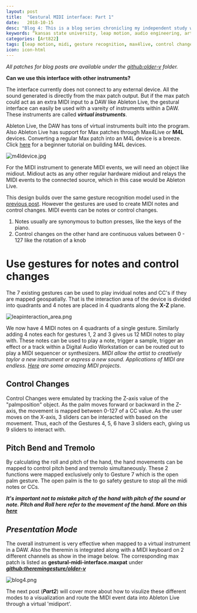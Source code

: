 ```yaml
---
layout: post
title:  "Gestural MIDI interface: Part 1"
date:   2018-10-15
desc: "Blog 4: This is a blog series chronicling my independent study work at the DX Media Lab, Kansas State University."
keywords: “kansas state university, leap motion, audio engineering, art, music, music technology, computer science, machine learning, gesture recognition, midi, audio filters, research, independent study, ableton live, mapping"
categories: [Art822]
tags: [leap motion, midi, gesture recognition, max4live, control changes]
icon: icon-html
---
```

*All patches for blog posts are available under the [github:older-v](https://github.com/sandcobainer/gesturalmusicinterfaces/tree/master/theremingesture/older-v) folder.*

**Can we use this interface with other instruments?**

The interface currently does not connect to any external device. All the sound generated is directly from the max patch output. But if the max patch could act as an extra MIDI input to a DAW like Ableton Live, the gestural interface can easily be used with a vareity of instruments within a DAW. These instruments are called ***virtual instruments***.

Ableton Live, the DAW has tons of virtual instruments built into the program. Also Ableton Live has support for Max patches through Max4Live or **M4L** devices. Converting a regular Max patch into an M4L device is a breeze. 
Click [here](https://www.ableton.com/en/blog/build-max-live-device-beginner-tutorials-point-blank/) for a beginner tutorial on building M4L devices.

<img align="middle" src="https://1cyjknyddcx62agyb002-web-assets.s3.amazonaws.com/mfl_update518/intro-hp.png" alt="m4ldevice.jpg" class="center"/>

For the MIDI instrument to generate MIDI events, we will need an object like midiout. Midiout acts as any other regular hardware midiout and relays the MIDI events to the connected source, which in this case would be Ableton Live.


This design builds over the same gesture recognition model used in the [previous post](). However the gestures are used to create MIDI notes and control changes.
MIDI events can be notes or control changes. 

1. Notes usually are synonymous to button presses, like the keys of the piano.
2. Control changes on the other hand are continuous values between 0 - 127 like the rotation of a knob

# **Use gestures for notes and control changes**

The 7 existing gestures can be used to play invidual notes and CC's if they are mapped geospatially. That is the interaction area of the device is divided into quadrants and 4 notes are placed in 4 quadrants along the **X-Z** plane. 

<img src="http://blog.leapmotion.com/wp-content/uploads/2014/07/leap-motion-interaction-area.png" alt="leapinteraction_area.png" class="center">

We now have 4 MIDI notes on 4 quadrants of a single gesture. Similarly adding 4 notes each for gestures 1, 2 and 3 gives us 12 MIDI notes to play with. These notes can be used to play a note, trigger a sample, trigger an effect or a track within a Digital Audio Workstation or can be routed out to play a MIDI sequencer or synthesizers. *MIDI allow the artist to creatively taylor a new instrument or express a new sound. Applications of MIDI are endless. [Here](https://www.musicradar.com/news/tech/7-crazy-but-cool-midi-controllers-586479) are some amazing MIDI projects*.

## **Control Changes**
Control Changes were emulated by tracking the Z-axis value of the "palmposition" object. As the palm moves forward or backward in the Z-axis, the movement is mapped between 0-127 of a CC value. As the user moves on the X-axis, 3 sliders can be interacted with based on the movement. Thus, each of the Gestures 4, 5, 6 have 3 sliders each, giving us 9 sliders to interact with.

## **Pitch Bend and Tremolo**
By calculating the roll and pitch of the hand, the hand movements can be mapped to control pitch bend and tremolo simultaneously. These 2 functions were mapped exclusively only to Gesture 7 which is the open palm gesture. The open palm is the to go safety gesture to stop all the midi notes or CCs.

***It's important not to mistake pitch of the hand with pitch of the sound or note. Pitch and Roll here refer to the movement of the hand. More on this [here](https://howthingsfly.si.edu/flight-dynamics/roll-pitch-and-yaw)***


## *Presentation Mode*
The overall instrument is very effective when mapped to a virtual instrument in a DAW. Also the theremin is integrated along with a MIDI keyboard on 2 different channels as show in the image below. The corresponding max patch is listed as **gestural-midi-interface.maxpat** under ***[github:theremingesture/older-v](https://github.com/sandcobainer/gesturalmusicinterfaces/tree/master/theremingesture/older-v)***

<img src="{{ site.baseurl }}/art822/blog4presentation.png" alt="blog4.png" class="center" />

The next post (***Part2***) will cover more about how to visulize these different modes to a visualization and route the MIDI event data into Ableton Live through a virtual 'midiport'.